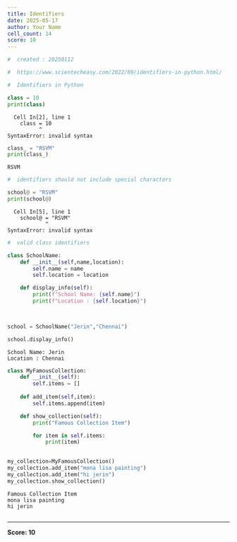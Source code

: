 ```yaml
---
title: Identifiers
date: 2025-05-17
author: Your Name
cell_count: 14
score: 10
---
```


```python
#  created : 20250112
```


```python
#  https://www.scientecheasy.com/2022/09/identifiers-in-python.html/
```


```python
#  Identifiers in Python

```


```python
class = 10
print(class)
```


      Cell In[2], line 1
        class = 10
              ^
    SyntaxError: invalid syntax




```python
class_ = "RSVM"
print(class_)
```

    RSVM



```python
#  identifiers should not include special characters 

```


```python
school@ = "RSVM"
print(school@)
```


      Cell In[5], line 1
        school@ = "RSVM"
                ^
    SyntaxError: invalid syntax




```python
#  valid class identifiers 

```


```python
class SchoolName:
    def __init__(self,name,location):
        self.name = name 
        self.location = location

    def display_info(self):
        print(f"School Name: {self.name}")
        print(f"Location : {self.location}")

        
```


```python
school = SchoolName("Jerin","Chennai")
```


```python
school.display_info()
```

    School Name: Jerin
    Location : Chennai



```python
class MyFamousCollection:
    def __init__(self):
        self.items = []
        
    def add_item(self,item):
        self.items.append(item)

    def show_collection(self):
        print("Famous Collection Item")

        for item in self.items:
            print(item)
            
```


```python
my_collection=MyFamousCollection()
my_collection.add_item("mona lisa painting")
my_collection.add_item("hi jerin")
my_collection.show_collection()
```

    Famous Collection Item
    mona lisa painting
    hi jerin



```python

```


---
**Score: 10**